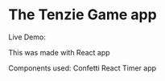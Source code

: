 # The Tenzie Game app

Live Demo: 

This was made with React app

Components used:
Confetti
React Timer app